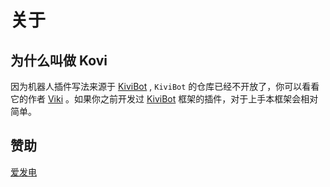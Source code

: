 <script setup>
import { VPTeamMembers, VPTeamPageSection } from 'vitepress/theme'

const authors = [
    {
        avatar: "https://proxy.viki.moe/u/92619280?v=4&proxy-host=avatars.githubusercontent.com",
        name: "三瓶可乐不过岗 / Threkork",
        title: "Hi 👋",
        links: [{ icon: "github", link: "https://github.com/Threkork" }],
    },
];

const contributors = [
    {
        avatar: "https://proxy.viki.moe/u/53367348?v=4&proxy-host=avatars.githubusercontent.com",
        name: "Viki",
        links: [{ icon: "github", link: "https://github.com/vikiboss" }],
    },
    {
        avatar: "https://proxy.viki.moe/u/105690584?v=4&proxy-host=avatars.githubusercontent.com",
        name: "rust-kotlin TomZz",
        links: [{ icon: "github", link: "https://github.com/rust-kotlin" }],
    },
    
];

const thinks = [
    {
        avatar: "https://avatar.viki.moe?qq=3594168593",
        name: "溪午",
    },
    {
        avatar: "https://pic1.afdiancdn.com/user/527ee77a1ee111eeb3b65254001e7c00/avatar/0bc74d21e790d8d5c579c1e679bd8357_w256_h256_s14.jpeg?imageView2/1/w/120/h/120",
        name: "Nawyjx",
    },
    {
        avatar: "https://avatar.viki.moe?qq=1942422015",
        name: "F.L.Less",
    },
];
</script>

# 关于

## 为什么叫做 Kovi

因为机器人插件写法来源于 [KiviBot](https://b.viki.moe/) , `KiviBot` 的仓库已经不开放了，你可以看看它的作者 [Viki](https://github.com/vikiboss) 。如果你之前开发过 [KiviBot](#) 框架的插件，对于上手本框架会相对简单。

## 赞助

[爱发电](https://afdian.com/a/threkork)


<VPTeamPage>
  <VPTeamPageSection>
    <template #title>⬇️写的代码最多</template>
    <template #members>
        <VPTeamMembers size="small" :members="authors" />
    </template>
  </VPTeamPageSection>

  <VPTeamPageSection>
    <template #title>贡献者</template>
    <template #members>
        <VPTeamMembers size="small" :members="contributors" />
    </template>
  </VPTeamPageSection>

  <VPTeamPageSection>
    <template #title>赞助💕</template>
    <template #lead>还有一些匿名的小伙伴快来认领</template>
    <template #members>
        <VPTeamMembers size="small" :members="thinks" />
    </template>
  </VPTeamPageSection>
</VPTeamPage>